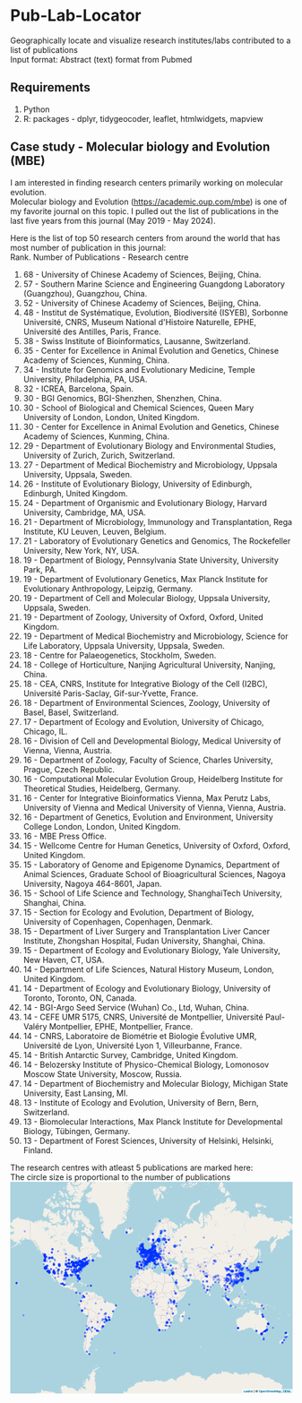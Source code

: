 # Pub-Lab-Locator
Geographically locate and visualize research institutes/labs contributed to a list of publications\
Input format: Abstract (text) format from Pubmed

## Requirements
1) Python
2) R: packages - dplyr, tidygeocoder, leaflet, htmlwidgets, mapview

## Case study - Molecular biology and Evolution (MBE)
I am interested in finding research centers primarily working on molecular evolution.\
Molecular biology and Evolution (https://academic.oup.com/mbe) is one of my favorite journal on this topic. I pulled out the list of publications in the last five years from this journal (May 2019 - May 2024).

Here is the list of top 50 research centers from around the world that has most number of publication in this journal:\
Rank. Number of Publications - Research centre
1) 68 - University of Chinese Academy of Sciences, Beijing, China.
2) 57 - Southern Marine Science and Engineering Guangdong Laboratory (Guangzhou), Guangzhou, China.
3) 52 - University of Chinese Academy of Sciences, Beijing, China.
4) 48 - Institut de Systématique, Evolution, Biodiversité (ISYEB), Sorbonne Université, CNRS, Museum National d'Histoire Naturelle, EPHE, Université des Antilles, Paris, France.
5) 38 - Swiss Institute of Bioinformatics, Lausanne, Switzerland.
6) 35 - Center for Excellence in Animal Evolution and Genetics, Chinese Academy of Sciences, Kunming, China.
7) 34 - Institute for Genomics and Evolutionary Medicine, Temple University, Philadelphia, PA, USA.
8) 32 - ICREA, Barcelona, Spain.
9) 30 - BGI Genomics, BGI-Shenzhen, Shenzhen, China.
10) 30 - School of Biological and Chemical Sciences, Queen Mary University of London, London, United Kingdom.
11) 30 - Center for Excellence in Animal Evolution and Genetics, Chinese Academy of Sciences, Kunming, China.
12) 29 - Department of Evolutionary Biology and Environmental Studies, University of Zurich, Zurich, Switzerland.
13) 27 - Department of Medical Biochemistry and Microbiology, Uppsala University, Uppsala, Sweden.
14) 26 - Institute of Evolutionary Biology, University of Edinburgh, Edinburgh, United Kingdom.
15) 24 - Department of Organismic and Evolutionary Biology, Harvard University, Cambridge, MA, USA.
16) 21 - Department of Microbiology, Immunology and Transplantation, Rega Institute, KU Leuven, Leuven, Belgium.
17) 21 - Laboratory of Evolutionary Genetics and Genomics, The Rockefeller University, New York, NY, USA.
18) 19 - Department of Biology, Pennsylvania State University, University Park, PA.
19) 19 - Department of Evolutionary Genetics, Max Planck Institute for Evolutionary Anthropology, Leipzig, Germany.
20) 19 - Department of Cell and Molecular Biology, Uppsala University, Uppsala, Sweden.
21) 19 - Department of Zoology, University of Oxford, Oxford, United Kingdom.
22) 19 - Department of Medical Biochemistry and Microbiology, Science for Life Laboratory, Uppsala University, Uppsala, Sweden.
23) 18 - Centre for Palaeogenetics, Stockholm, Sweden.
24) 18 - College of Horticulture, Nanjing Agricultural University, Nanjing, China.
25) 18 - CEA, CNRS, Institute for Integrative Biology of the Cell (I2BC), Université Paris-Saclay, Gif-sur-Yvette, France.
26) 18 - Department of Environmental Sciences, Zoology, University of Basel, Basel, Switzerland.
27) 17 - Department of Ecology and Evolution, University of Chicago, Chicago, IL.
28) 16 - Division of Cell and Developmental Biology, Medical University of Vienna, Vienna, Austria.
29) 16 - Department of Zoology, Faculty of Science, Charles University, Prague, Czech Republic.
30) 16 - Computational Molecular Evolution Group, Heidelberg Institute for Theoretical Studies, Heidelberg, Germany.
31) 16 - Center for Integrative Bioinformatics Vienna, Max Perutz Labs, University of Vienna and Medical University of Vienna, Vienna, Austria.
32) 16 - Department of Genetics, Evolution and Environment, University College London, London, United Kingdom.
33) 16 - MBE Press Office.
34) 15 - Wellcome Centre for Human Genetics, University of Oxford, Oxford, United Kingdom.
35) 15 - Laboratory of Genome and Epigenome Dynamics, Department of Animal Sciences, Graduate School of Bioagricultural Sciences, Nagoya University, Nagoya 464-8601, Japan.
36) 15 - School of Life Science and Technology, ShanghaiTech University, Shanghai, China.
37) 15 - Section for Ecology and Evolution, Department of Biology, University of Copenhagen, Copenhagen, Denmark.
38) 15 - Department of Liver Surgery and Transplantation Liver Cancer Institute, Zhongshan Hospital, Fudan University, Shanghai, China.
39) 15 - Department of Ecology and Evolutionary Biology, Yale University, New Haven, CT, USA.
40) 14 - Department of Life Sciences, Natural History Museum, London, United Kingdom.
41) 14 - Department of Ecology and Evolutionary Biology, University of Toronto, Toronto, ON, Canada.
42) 14 - BGI-Argo Seed Service (Wuhan) Co., Ltd, Wuhan, China.
43) 14 - CEFE UMR 5175, CNRS, Université de Montpellier, Université Paul-Valéry Montpellier, EPHE, Montpellier, France.
44) 14 - CNRS, Laboratoire de Biométrie et Biologie Évolutive UMR, Université de Lyon, Université Lyon 1, Villeurbanne, France.
45) 14 - British Antarctic Survey, Cambridge, United Kingdom.
46) 14 - Belozersky Institute of Physico-Chemical Biology, Lomonosov Moscow State University, Moscow, Russia.
47) 14 - Department of Biochemistry and Molecular Biology, Michigan State University, East Lansing, MI.
48) 13 - Institute of Ecology and Evolution, University of Bern, Bern, Switzerland.
49) 13 - Biomolecular Interactions, Max Planck Institute for Developmental Biology, Tübingen, Germany.
50) 13 - Department of Forest Sciences, University of Helsinki, Helsinki, Finland.

The research centres with atleast 5 publications are marked here:\
The circle size is proportional to the number of publications\
![](./04_plots/visualize_research_centers.png)
